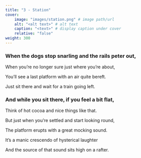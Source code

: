 ```yaml
---
title: "3 - Station"
cover:
    image: "images/station.png" # image path/url
    alt: "<alt text>" # alt text
    caption: "<text>" # display caption under cover
    relative: "false"
weight: 300
---
```

### When the dogs stop snarling and the rails peter out,

When you’re no longer sure just where you’re about,

You’ll see a last platform with an air quite bereft.

Just sit there and wait for a train going left.

 

### And while you sit there, if you feel a bit flat,

Think of hot cocoa and nice things like that.

But just when you’re settled and start looking round,

The platform erupts with a great mocking sound.

It’s a manic crescendo of hysterical laughter

And the source of that sound sits high on a rafter. 